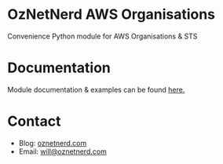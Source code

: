 # OzNetNerd AWS Organisations

Convenience Python module for AWS Organisations & STS

# Documentation

Module documentation & examples can be found [here.](https://onnawsorgs.oznetnerd.com/)


# Contact

* Blog: [oznetnerd.com](https://oznetnerd.com)
* Email: will@oznetnerd.com